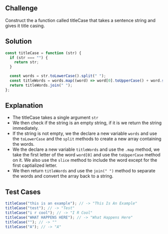 ## Challenge

Construct the a function called titleCase that takes a sentence string and gives it title casing.

## Solution

```javascript
const titleCase = function (str) {
  if (str === "") {
    return str;
  }

  const words = str.toLowerCase().split(" ");
  const titleWords = words.map((word) => word[0].toUpperCase() + word.slice(1));
  return titleWords.join(" ");
};
```

## Explanation

- The titleCase takes a single argument `str`
- We then check if the string is an empty string, if it is we return the string immediately.
- If the string is not empty, we the declare a new variable `words` and use the `toLowerCase` and the `split` methods to create a new array containing the words.
- We the declare a new variable `titleWords` and use the `.map` method, we take the first letter of the word `word[0]` and use the `toUpperCase` method on it. We also use the `slice` method to include the word except for the first captialized letter.
- We then return `titleWords` and use the `join(" ")` method to separate the words and convert the array back to a string.

## Test Cases

```javascript
titleCase("this is an example"); // -> "This Is An Example"
titleCase("test"); // -> "Test"
titleCase("i r cool"); // -> "I R Cool"
titleCase("WHAT HAPPENS HERE"); // -> "What Happens Here"
titleCase(""); // -> ""
titleCase("A"); // -> "A"
```
